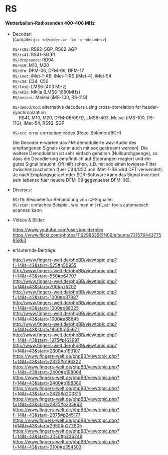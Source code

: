 RS
==
  
#### Wetterballon-Radiosonden  400-406 MHz  

* Decoder: <br />
  (compile: `gcc <decoder.c> -lm -o <decoder>`)

  `RS/rs92`: RS92-SGP, RS92-AGP <br />
  `RS/rs41`: RS41-SG(P) <br />
  `RS/dropsonde`: RD94 <br />
  `RS/m10`: M10, M20 <br />
  `RS/dfm`: DFM-06, DFM-09, DFM-17 <br />
  `RS/imet`: iMet-1-AB, iMet-1-RS (iMet-4), iMet-54 <br />
  `RS/c34`: C34, C50 <br />
  `RS/lms6`: LMS6 (403 MHz) <br />
  `RS/mk2a`: MkIIa (LMS6-1680MHz) <br />
  `RS/meisei`: Meisei (iMS-100, RS-11G) <br />

  `RS/demod/mod`: alternative decoders using cross-correlation for header-synchronization <br />
  &nbsp;&nbsp;&nbsp;&nbsp; RS41, M10, M20, DFM-06/09/17, LMS6-403, Meisei (iMS-100, RS-11G), iMet-54, RS92-SGP

  `RS/ecc`: error correction codes (Reed-Solomon/BCH) <br />


  Die Decoder erwarten das FM-demodulierte wav-Audio des empfangenen Signals (kann auch mit 
sox gestreamt werden). Die weitere Demodulation ist sehr einfach gehalten (Nulldurchgaenge), 
so dass die Decodierung empfindlich auf Stoerungen reagiert und ein gutes Signal braucht. 
Oft hilft schon, z.B. mit sox einen lowpass-Filter zwischenzuschalten (fuer C34/C50 und iMet-1-RS
wird DFT verwendet). Je nach Empfangsgeraet oder SDR-Software kann das Signal invertiert sein 
(ebenso fuer neuere DFM-09 gegenueber DFM-06).


* Diverses:

  `RS/IQ`: Beispiele für Behandlung von IQ-Signalen <br />
  `RS/scan`: einfaches Beispiel, wie man mit rtl_sdr-tools automatisch scannen kann <br />


* Videos & Bilder:

  https://www.youtube.com/user/boulderplex  
  https://www.flickr.com/photos/116298535@N06/albums/72157644377585863  


* erläuternde Beiträge:

  http://www.fingers-welt.de/phpBB/viewtopic.php?f=14&t=43&start=525#p50955  
  http://www.fingers-welt.de/phpBB/viewtopic.php?f=14&t=43&start=550#p64707  
  http://www.fingers-welt.de/phpBB/viewtopic.php?f=14&t=43&start=700#p75202  
  http://www.fingers-welt.de/phpBB/viewtopic.php?f=14&t=43&start=1000#p87987  
  http://www.fingers-welt.de/phpBB/viewtopic.php?f=14&t=43&start=1000#p88325  
  http://www.fingers-welt.de/phpBB/viewtopic.php?f=14&t=43&start=1000#p88845  
  http://www.fingers-welt.de/phpBB/viewtopic.php?f=14&t=43&start=1850#p155677  
  http://www.fingers-welt.de/phpBB/viewtopic.php?f=14&t=43&start=1975#p163997  
  http://www.fingers-welt.de/phpBB/viewtopic.php?f=14&t=43&start=2300#p193107  
  https://www.fingers-welt.de/phpBB/viewtopic.php?f=14&t=43&start=2325#p196322  
  https://www.fingers-welt.de/phpBB/viewtopic.php?f=14&t=43&start=2400#p198064  
  https://www.fingers-welt.de/phpBB/viewtopic.php?f=14&t=43&start=2400#p198380  
  https://www.fingers-welt.de/phpBB/viewtopic.php?f=14&t=43&start=2425#p203315  
  https://www.fingers-welt.de/phpBB/viewtopic.php?f=14&t=43&start=2825#p235868  
  https://www.fingers-welt.de/phpBB/viewtopic.php?f=14&t=43&start=2875#p245177  
  https://www.fingers-welt.de/phpBB/viewtopic.php?f=14&t=43&start=2950#p272805  
  https://www.fingers-welt.de/phpBB/viewtopic.php?f=14&t=43&start=3050#p336249  
  https://www.fingers-welt.de/phpBB/viewtopic.php?f=14&t=43&start=3100#p354503  


